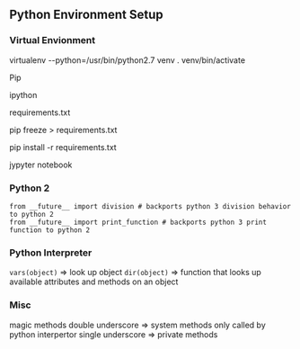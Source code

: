 ## Python Environment Setup

### Virtual Envionment
virtualenv --python=/usr/bin/python2.7 venv
. venv/bin/activate

Pip

ipython

requirements.txt

pip freeze > requirements.txt

pip install -r requirements.txt

jypyter notebook

### Python 2
```
from __future__ import division # backports python 3 division behavior to python 2 
from __future__ import print_function # backports python 3 print function to python 2
```

### Python Interpreter
`vars(object)` => look up object
`dir(object)` => function that looks up available attributes and methods on an object

### Misc
magic methods double underscore => system methods only called by python interpertor
single underscore => private methods